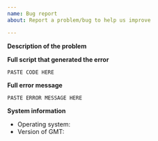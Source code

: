 ```yaml
---
name: Bug report
about: Report a problem/bug to help us improve

---
```


**Description of the problem**



<!-- Please be as detailed as you can when describing an issue. The more information we have, the easier it will be for us to track this down. -->

**Full script that generated the error**

<!-- It helps a lot if you share any data files required to run your script. You can drag-and-drop them here or paste a link to Dropbox/GoogleDrive/etc. -->

```
PASTE CODE HERE
```


**Full error message**

<!-- Tip: you'll get more detailed error messages if you add -Vd to your gmt commands. -->

```
PASTE ERROR MESSAGE HERE
```


**System information**

* Operating system:
* Version of GMT:
